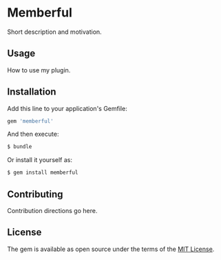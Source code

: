 # Memberful
Short description and motivation.

## Usage
How to use my plugin.

## Installation
Add this line to your application's Gemfile:

```ruby
gem 'memberful'
```

And then execute:
```bash
$ bundle
```

Or install it yourself as:
```bash
$ gem install memberful
```

## Contributing
Contribution directions go here.

## License
The gem is available as open source under the terms of the [MIT License](http://opensource.org/licenses/MIT).
